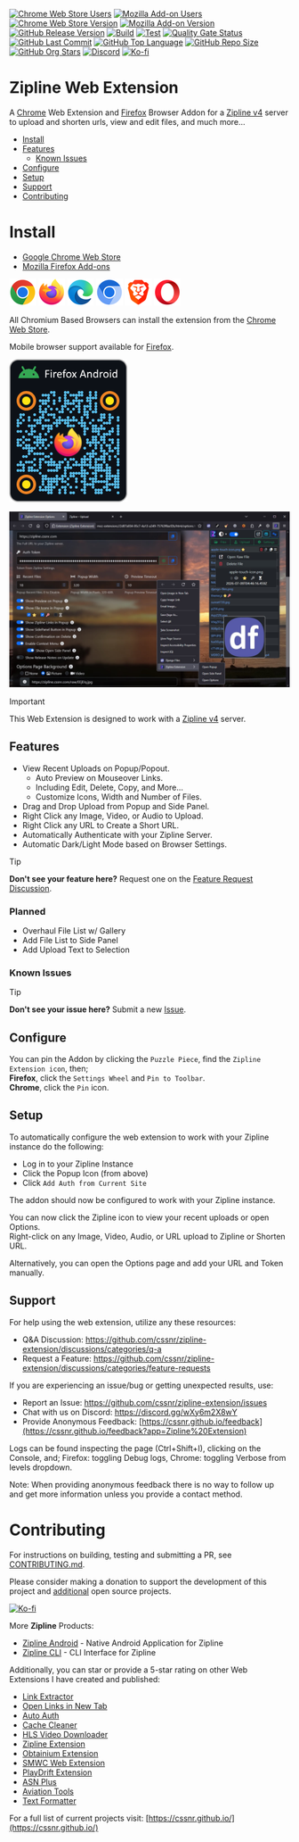 [![Chrome Web Store Users](https://img.shields.io/chrome-web-store/users/gkkloiijbkgkbmgckfefigkjckhdikkd?logo=google&logoColor=white&label=google%20users)](https://chromewebstore.google.com/detail/zipline-extension/gkkloiijbkgkbmgckfefigkjckhdikkd)
[![Mozilla Add-on Users](https://img.shields.io/amo/users/zipline-extension?logo=mozilla&label=mozilla%20users)](https://addons.mozilla.org/addon/zipline-extension)
[![Chrome Web Store Version](https://img.shields.io/chrome-web-store/v/gkkloiijbkgkbmgckfefigkjckhdikkd?label=chrome&logo=googlechrome)](https://chromewebstore.google.com/detail/zipline-extension/gkkloiijbkgkbmgckfefigkjckhdikkd)
[![Mozilla Add-on Version](https://img.shields.io/amo/v/zipline-extension?label=firefox&logo=firefox)](https://addons.mozilla.org/addon/zipline-extension)
[![GitHub Release Version](https://img.shields.io/github/v/release/cssnr/zipline-extension?logo=github)](https://github.com/cssnr/zipline-extension/releases/latest)
[![Build](https://img.shields.io/github/actions/workflow/status/cssnr/zipline-extension/build.yaml?logo=github&label=build)](https://github.com/cssnr/zipline-extension/actions/workflows/build.yaml)
[![Test](https://img.shields.io/github/actions/workflow/status/cssnr/zipline-extension/test.yaml?logo=github&label=test)](https://github.com/cssnr/zipline-extension/actions/workflows/test.yaml)
[![Quality Gate Status](https://sonarcloud.io/api/project_badges/measure?project=cssnr_zipline-extension&metric=alert_status)](https://sonarcloud.io/summary/new_code?id=cssnr_zipline-extension)
[![GitHub Last Commit](https://img.shields.io/github/last-commit/cssnr/zipline-extension?logo=github&label=updated)](https://github.com/cssnr/zipline-extension/graphs/commit-activity)
[![GitHub Top Language](https://img.shields.io/github/languages/top/cssnr/zipline-extension?logo=htmx&logoColor=white)](https://github.com/cssnr/zipline-extension)
[![GitHub Repo Size](https://img.shields.io/github/repo-size/cssnr/zipline-extension?logo=bookstack&logoColor=white&label=repo%20size)](https://github.com/cssnr/zipline-extension)
[![GitHub Org Stars](https://img.shields.io/github/stars/cssnr?style=flat&logo=github&logoColor=white&label=org%20stars)](https://cssnr.github.io/)
[![Discord](https://img.shields.io/discord/899171661457293343?logo=discord&logoColor=white&label=discord&color=7289da)](https://discord.gg/wXy6m2X8wY)
[![Ko-fi](https://img.shields.io/badge/Ko--fi-72a5f2?logo=kofi&label=support)](https://ko-fi.com/cssnr)

# Zipline Web Extension

A [Chrome](https://chromewebstore.google.com/detail/zipline-extension/gkkloiijbkgkbmgckfefigkjckhdikkd) Web Extension
and [Firefox](https://addons.mozilla.org/addon/zipline-extension) Browser Addon for
a [Zipline v4](https://github.com/diced/zipline) server to upload and shorten urls,
view and edit files, and much more...

- [Install](#install)
- [Features](#features)
  - [Known Issues](#known-issues)
- [Configure](#configure)
- [Setup](#setup)
- [Support](#support)
- [Contributing](#contributing)

# Install

- [Google Chrome Web Store](https://chromewebstore.google.com/detail/zipline-extension/gkkloiijbkgkbmgckfefigkjckhdikkd)
- [Mozilla Firefox Add-ons](https://addons.mozilla.org/addon/zipline-extension)

[![Chrome](https://raw.githubusercontent.com/smashedr/logo-icons/master/browsers/chrome_48.png)](https://chromewebstore.google.com/detail/zipline-extension/gkkloiijbkgkbmgckfefigkjckhdikkd)
[![Firefox](https://raw.githubusercontent.com/smashedr/logo-icons/master/browsers/firefox_48.png)](https://addons.mozilla.org/addon/zipline-extension)
[![Edge](https://raw.githubusercontent.com/smashedr/logo-icons/master/browsers/edge_48.png)](https://chromewebstore.google.com/detail/zipline-extension/gkkloiijbkgkbmgckfefigkjckhdikkd)
[![Chromium](https://raw.githubusercontent.com/smashedr/logo-icons/master/browsers/chromium_48.png)](https://chromewebstore.google.com/detail/zipline-extension/gkkloiijbkgkbmgckfefigkjckhdikkd)
[![Brave](https://raw.githubusercontent.com/smashedr/logo-icons/master/browsers/brave_48.png)](https://chromewebstore.google.com/detail/zipline-extension/gkkloiijbkgkbmgckfefigkjckhdikkd)
[![Opera](https://raw.githubusercontent.com/smashedr/logo-icons/master/browsers/opera_48.png)](https://chromewebstore.google.com/detail/zipline-extension/gkkloiijbkgkbmgckfefigkjckhdikkd)

All Chromium Based Browsers can install the extension from the
[Chrome Web Store](https://chromewebstore.google.com/detail/zipline-extension/gkkloiijbkgkbmgckfefigkjckhdikkd).

Mobile browser support available for
[Firefox](https://addons.mozilla.org/addon/zipline-extension).

[![QR Code Firefox](https://raw.githubusercontent.com/smashedr/repo-images/refs/heads/master/zipline/extension/qr-code-firefox.png)](https://addons.mozilla.org/addon/zipline-extension)

[![Screenshot](https://raw.githubusercontent.com/smashedr/repo-images/refs/heads/master/zipline/extension/screenshot.jpg)](https://github.com/cssnr/zipline-extension?tab=readme-ov-file#readme)

> [!IMPORTANT]  
> This Web Extension is designed to work with a [Zipline v4](https://github.com/diced/zipline) server.

## Features

- View Recent Uploads on Popup/Popout.
  - Auto Preview on Mouseover Links.
  - Including Edit, Delete, Copy, and More...
  - Customize Icons, Width and Number of Files.
- Drag and Drop Upload from Popup and Side Panel.
- Right Click any Image, Video, or Audio to Upload.
- Right Click any URL to Create a Short URL.
- Automatically Authenticate with your Zipline Server.
- Automatic Dark/Light Mode based on Browser Settings.

> [!TIP]  
> **Don't see your feature here?**
> Request one on the [Feature Request Discussion](https://github.com/cssnr/zipline-extension/discussions/categories/feature-requests).

### Planned

- Overhaul File List w/ Gallery
- Add File List to Side Panel
- Add Upload Text to Selection

### Known Issues

> [!TIP]  
> **Don't see your issue here?**
> Submit a new [Issue](https://github.com/cssnr/zipline-extension/issues).

## Configure

You can pin the Addon by clicking the `Puzzle Piece`, find the `Zipline Extension icon`, then;  
**Firefox**, click the `Settings Wheel` and `Pin to Toolbar`.  
**Chrome**, click the `Pin` icon.

## Setup

To automatically configure the web extension to work with your Zipline instance do the following:

- Log in to your Zipline Instance
- Click the Popup Icon (from above)
- Click `Add Auth from Current Site`

The addon should now be configured to work with your Zipline instance.

You can now click the Zipline icon to view your recent uploads or open Options.  
Right-click on any Image, Video, Audio, or URL upload to Zipline or Shorten URL.

Alternatively, you can open the Options page and add your URL and Token manually.

## Support

For help using the web extension, utilize any these resources:

- Q&A Discussion: https://github.com/cssnr/zipline-extension/discussions/categories/q-a
- Request a Feature: https://github.com/cssnr/zipline-extension/discussions/categories/feature-requests

If you are experiencing an issue/bug or getting unexpected results, use:

- Report an Issue: https://github.com/cssnr/zipline-extension/issues
- Chat with us on Discord: https://discord.gg/wXy6m2X8wY
- Provide Anonymous Feedback: [https://cssnr.github.io/feedback](https://cssnr.github.io/feedback?app=Zipline%20Extension)

Logs can be found inspecting the page (Ctrl+Shift+I), clicking on the Console, and;
Firefox: toggling Debug logs, Chrome: toggling Verbose from levels dropdown.

Note: When providing anonymous feedback there is no way to follow up and get more information unless you provide a contact method.

# Contributing

For instructions on building, testing and submitting a PR, see [CONTRIBUTING.md](CONTRIBUTING.md).

Please consider making a donation to support the development of this project
and [additional](https://cssnr.com/) open source projects.

[![Ko-fi](https://ko-fi.com/img/githubbutton_sm.svg)](https://ko-fi.com/cssnr)

More **Zipline** Products:

- [Zipline Android](https://github.com/cssnr/zipline-android?tab=readme-ov-file#readme) - Native Android Application for Zipline
- [Zipline CLI](https://github.com/cssnr/zipline-cli?tab=readme-ov-file#readme) - CLI Interface for Zipline

Additionally, you can star or provide a 5-star rating on other Web Extensions I have created and published:

- [Link Extractor](https://github.com/cssnr/link-extractor?tab=readme-ov-file#readme)
- [Open Links in New Tab](https://github.com/cssnr/open-links-in-new-tab?tab=readme-ov-file#readme)
- [Auto Auth](https://github.com/cssnr/auto-auth?tab=readme-ov-file#readme)
- [Cache Cleaner](https://github.com/cssnr/cache-cleaner?tab=readme-ov-file#readme)
- [HLS Video Downloader](https://github.com/cssnr/hls-video-downloader?tab=readme-ov-file#readme)
- [Zipline Extension](https://github.com/cssnr/zipline-extension?tab=readme-ov-file#readme)
- [Obtainium Extension](https://github.com/cssnr/obtainium-extension?tab=readme-ov-file#readme)
- [SMWC Web Extension](https://github.com/cssnr/smwc-web-extension?tab=readme-ov-file#readme)
- [PlayDrift Extension](https://github.com/cssnr/playdrift-extension?tab=readme-ov-file#readme)
- [ASN Plus](https://github.com/cssnr/asn-plus?tab=readme-ov-file#readme)
- [Aviation Tools](https://github.com/cssnr/aviation-tools?tab=readme-ov-file#readme)
- [Text Formatter](https://github.com/cssnr/text-formatter?tab=readme-ov-file#readme)

For a full list of current projects visit: [https://cssnr.github.io/](https://cssnr.github.io/)
